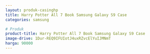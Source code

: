 ```yaml
---
layout: produk-casinghp
title: Harry Potter All 7 Book Samsung Galaxy S9 Case
categories: samsung

# Produk
product-title: Harry Potter All 7 Book Samsung Galaxy S9 Case
image-drive: 1Dur-REQ9IFUIotJ4uxRZvcElYuIJMNmT
harga: 90000
---
```

